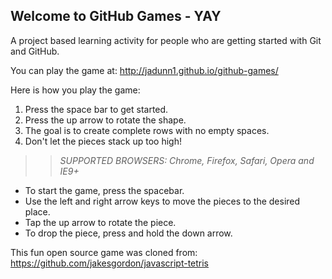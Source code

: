 ## Welcome to GitHub Games - YAY

A project based learning activity for people who are getting started with Git and GitHub.

You can play the game at: http://jadunn1.github.io/github-games/

Here is how you play the game:
1. Press the space bar to get started.
2. Press the up arrow to rotate the shape.
3. The goal is to create complete rows with no empty spaces.
4. Don't let the pieces stack up too high!

>> _*SUPPORTED BROWSERS*: Chrome, Firefox, Safari, Opera and IE9+_
* To start the game, press the spacebar.
* Use the left and right arrow keys to move the pieces to the desired place.
* Tap the up arrow to rotate the piece.
* To drop the piece, press and hold the down arrow.

This fun open source game was cloned from: https://github.com/jakesgordon/javascript-tetris
